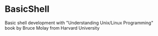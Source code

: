 # BasicShell
Basic shell development with "Understanding Unix/Linux Programming" book by Bruce Molay from Harvard University
